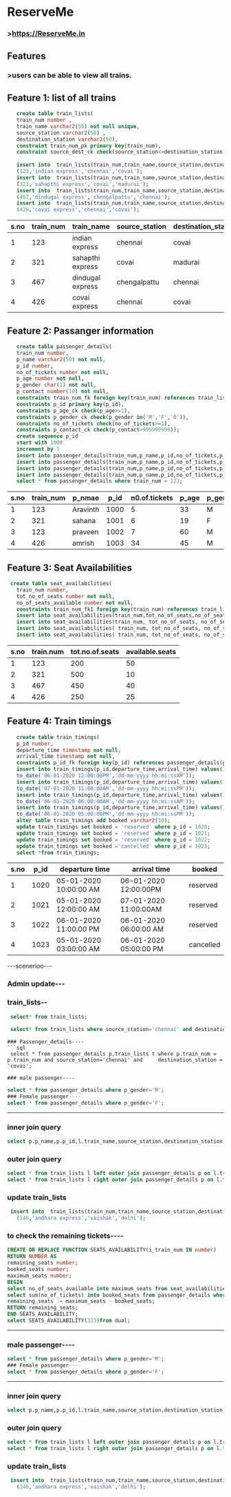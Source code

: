 # ReserveMe
### >https://ReserveMe.in

## Features
  ### >users can be able to view all trains.
## Feature 1: list of all trains

```sql
   create table train_lists(
   train_num number ,
   train_name varchar2(50) not null unique,
   source_station varchar2(50) ,
   destination_station varchar2(50),
   constraint train_num_pk primary key(train_num),
   constraint source_dest_ck check(source_station<>destination_station));
   
   insert into  train_lists(train_num,train_name,source_station,destination_station,class)values
   (123,'indian express','chennai','covai');
   insert into  train_lists(train_num,train_name,source_station,destination_station,class)values
   (321,'sahapthi express','covai','madurai');
   insert into  train_lists(train_num,train_name,source_station,destination_station,class)value
   (467,'dindugal express','chengalpattu','chennai');
   insert into  train_lists(train_num,train_name,source_station,destination_station,class)value
   (426,'covai express','chennai','covai');   
```   
| s.no | train_num | train_name       | source_station | destination_station |
|------|-----------|------------------|----------------|---------------------|
| 1    | 123       | indian express   | chennai        | covai               |
| 2    | 321       | sahapthi express | covai          | madurai             |
| 3    | 467       | dindugal express | chengalpattu   | chennai             |
| 4    | 426       | covai express    | chennai        | covai               |

## Feature 2: Passanger information
```sql
   create table passenger_details(
   train_num number,
   p_name varchar2(50) not null,
   p_id number,
   no_of_tickets number not null,
   p_age number not null,
   p_gender char(1) not null,
   p_contact number(10) not null,
   constraints train_num_fk foreign key(train_num) references train_lists(train_num),
   constraints p_id primary key(p_id),
   constraints p_age_ck check(p_age>=1),
   constraints p_gender_ck check(p_gender in('M','F','O')),
   constraints no_of_tickets check(no_of_tickets>=1),
   constraints p_contact_ck check(p_contact>999999999));
   create sequence p_id
   start with 1000
   increment by 1
   insert into passenger_details(train_num,p_name,p_id,no_of_tickets,p_age,p_gender,p_contact) values (123,'Aravinth',p_id.nextval,5,33,'M',8531946805);
   insert into passenger_details(train_num,p_name,p_id,no_of_tickets,p_age,p_gender,p_contact) values (321,'sahana',p_id.nextval,6,19,'F',9876543210);
   insert into passenger_details(train_num,p_name,p_id,no_of_tickets,p_age,p_gender,p_contact) values (123,'praveen',p_id.nextval,7,60,'M',8765432190);
   insert into passenger_details(train_num,p_name,p_id,no_of_tickets,p_age,p_gender,p_contact) values (426,'amrish',p_id.nextval,34,45,'M',7890654673);
   select * from passenger_details where train_num = 123;
```   
| s.no | train_num | p_nmae   | p_id | n0.of.tickets  | p_age | p_gender | p_contact  |
|------|-----------|----------|------|----------------|-------|----------|------------|
| 1    | 123       | Aravinth | 1000 | 5              | 33    | M        | 8531946805 |
| 2    | 321       | sahana   | 1001 | 6              | 19    | F        | 9876543210 |
| 3    | 123       | praveen  | 1002 | 7              | 60    | M        | 8765432190 |
| 4    | 426       | amrish   | 1003 | 34             | 45    | M        | 7890654673 |

## Feature 3: Seat Availabilities
```sql
 create table seat_availabilities(
   train_num number,
   tot_no_of_seats number not null,
   no_of_seats_available number not null,
   constraints train_num_fk1 foreign key(train_num) references train_lists (train_num));
   insert into seat_availabilities(train_num,tot_no_of_seats,no_of_seats_available) values(123,200,50);
   insert into seat_availabilities(train_num, tot_no_of_seats, no_of_seats_available) values(123,500,10);
   insert into seat_availabilities( train_num, tot_no_of_seats, no_of_seats_available) values( 467,450,50);
   insert into seat_availabilities( train_num, tot_no_of_seats, no_of_seats_available) values( 426,250,25);
```   
| s.no | train.num | tot.no.of.seats | available.seats |
|------|-----------|-----------------|-----------------|
| 1    | 123       | 200             | 50              |
| 2    | 321       | 500             | 10              |
| 3    | 467       | 450             | 40              |
| 4    | 426       | 250             | 25              |
## Feature 4: Train timings
```sql
   create table train_timings(
   p_id number,
   departure_time timestamp not null,
   arrival_time timestamp not null,
   constraints p_id_fk foreign key(p_id) references passenger_details(p_id));
   insert into train_timings(p_id,departure_time,arrival_time) values(1020,to_date('05-01-2020 10:00:00AM','dd-mm-yyyy hh:mi:ssPM'),
   to_date('06-01-2020 12:00:00PM','dd-mm-yyyy hh:mi:ssAM'));
   insert into train_timings(p_id,departure_time,arrival_time) values(1021,to_date('05-01-2020 12:00:00AM','dd-mm-yyyy hh:mi:ssAM'),
   to_date('07-01-2020 11:00:00AM','dd-mm-yyyy hh:mi:ssPM'));
   insert into train_timings(p_id,departure_time,arrival_time) values(1022,to_date('06-01-2020 11:00:00PM','dd-mm-yyyy hh:mi:ssPM'),
   to_date('06-01-2020 06:00:00AM','dd-mm-yyyy hh:mi:ssAM'));
   insert into train_timings(p_id,departure_time,arrival_time) values(1023,to_date('05-01-2020 03:00:00AM','dd-mm-yyyy hh:mi:ssAM'),
   to_date('06-01-2020 05:00:00PM','dd-mm-yyyy hh:mi:ssPM'));
   alter table train_timings add booked varchar2(10);
   update train_timings set booked = 'reserved' where p_id = 1020;
   update train_timings set booked = 'reserved' where p_id = 1021;
   update train_timings set booked = 'reserved' where p_id = 1022;
   update train_timings set booked ='cancelled' where p_id = 1023;
   select *from train_timings;
```
| s.no | p_id | departure time         | arrival time           | booked      |
|------|------|------------------------|------------------------|-------------|
| 1    | 1020 | 05-01-2020 10:00:00 AM | 06-01-2020 12:00:00PM  | reserved    |
| 2    | 1021 | 05-01-2020 12:00:00 AM | 07-01-2020 11:00:00AM  | reserved    |
| 3    | 1022 | 06-01-2020 11:00:00 PM | 06-01-2020 06:00:00 AM | reserved    |
| 4    | 1023 | 05-01-2020 03:00:00 AM | 06-01-2020 05:00:00 PM | cancelled   |


 ---scenerioo---
   ### Admin update---
   ### train_lists--
   ```sql
    select* from train_lists;
    
    select* from train_lists where source_station='chennai' and destination_station = 'covai'; 
   ```
    ### Passenger_details----
    ```sql
     select * from passenger_details p,train_lists t where p.train_num = p.train_num and source_station='chennai' and     destination_station = 'covai';
     
    ### male passenger----
```sql
select * from passenger_details where p_gender='M';
### Female passenger----
select * from passenger_details where p_gender='F';
```
------------------------------------------------------------------------------

### inner join query
```sql
select p.p_name,p.p_id,l.train_name,source_station,destination_station,p_gender from train_lists l,passenger_details p where l.train_num=p.train_num;
```
### outer join query
```sql
select * from train_lists l left outer join passenger_details p on l.train_num=p.train_num;
select * from train_lists l right outer join passenger_details p on l.train_num=p.train_num;
```
### update train_lists
```sql
 insert into  train_lists(train_num,train_name,source_station,destination_station,class)values
   (146,'andhara express','vaishak','delhi');
```   

   ### to check the remaining tickets----  
   ```sql
  CREATE OR REPLACE FUNCTION SEATS_AVAILABILITY(i_train_num IN number)
RETURN NUMBER AS 
remaining_seats number;
booked_seats number;
maximum_seats number;
BEGIN
select no_of_seats_available into maximum_seats from seat_availabilities where train_num=i_train_num;
select sum(no_of_tickets) into booked_seats from passenger_details where train_num=i_train_num;
remaining_seats := maximum_seats - booked_seats;
  RETURN remaining_seats;
END SEATS_AVAILABILITY;
select SEATS_AVAILABILITY(323)from dual;
```
-----------------------------------------------------------------------------
### male passenger----
```sql
select * from passenger_details where p_gender='M';
### Female passenger----
select * from passenger_details where p_gender='F';
```
------------------------------------------------------------------------------

### inner join query
```sql
select p.p_name,p.p_id,l.train_name,source_station,destination_station,p_gender from train_lists l,passenger_details p where l.train_num=p.train_num;
```
### outer join query
```sql
select * from train_lists l left outer join passenger_details p on l.train_num=p.train_num;
select * from train_lists l right outer join passenger_details p on l.train_num=p.train_num;
```
### update train_lists
```sql
 insert into  train_lists(train_num,train_name,source_station,destination_station,class)values
   (146,'andhara express','vaishak','delhi');
```   

